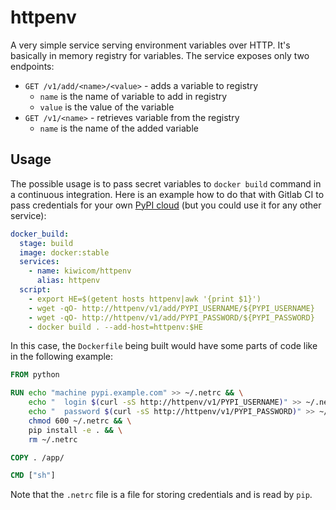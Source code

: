 # httpenv

A very simple service serving environment variables over HTTP. It's basically in memory registry for variables. The service exposes only two endpoints:

- `GET /v1/add/<name>/<value>` - adds a variable to registry
  + `name` is the name of variable to add in registry
  + `value` is the value of the variable
- `GET /v1/<name>` - retrieves variable from the registry
  + `name` is the name of the added variable

## Usage

The possible usage is to pass secret variables to `docker build` command in a continuous integration. Here is an example how to do that with Gitlab CI to pass credentials for your own [PyPI cloud](https://pypi.org/project/pypicloud/) (but you could use it for any other service):

```yaml
docker_build:
  stage: build
  image: docker:stable
  services:
    - name: kiwicom/httpenv
      alias: httpenv
  script:
    - export HE=$(getent hosts httpenv|awk '{print $1}')
    - wget -qO- http://httpenv/v1/add/PYPI_USERNAME/${PYPI_USERNAME}
    - wget -qO- http://httpenv/v1/add/PYPI_PASSWORD/${PYPI_PASSWORD}
    - docker build . --add-host=httpenv:$HE
```

In this case, the `Dockerfile` being built would have some parts of code like in the following example:

```dockerfile
FROM python

RUN echo "machine pypi.example.com" >> ~/.netrc && \
    echo "  login $(curl -sS http://httpenv/v1/PYPI_USERNAME)" >> ~/.netrc && \
    echo "  password $(curl -sS http://httpenv/v1/PYPI_PASSWORD)" >> ~/.netrc && \
    chmod 600 ~/.netrc && \
    pip install -e . && \
    rm ~/.netrc

COPY . /app/

CMD ["sh"]
```

Note that the `.netrc` file is a file for storing credentials and is read by `pip`.
